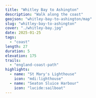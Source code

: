 ```yaml
---
title: "Whitley Bay to Ashington"
description: "Walk along the coast"
geojson: "whitley-bay-to-ashington/map"
slug: "whitley-bay-to-ashington"
cover: "./whitley-bay.jpg"
date: 2025-01-25
tags:
  - "coast"
length: 27
duration: 5
elevation: 175
trails:
  - "england-coast-path"
highlights:
  - name: "St Mary's Lighthouse"
    icon: "mdi:lighthouse"
  - name: "Seaton Sluice Harbour"
    icon: "lucide:sailboat"
---
```

